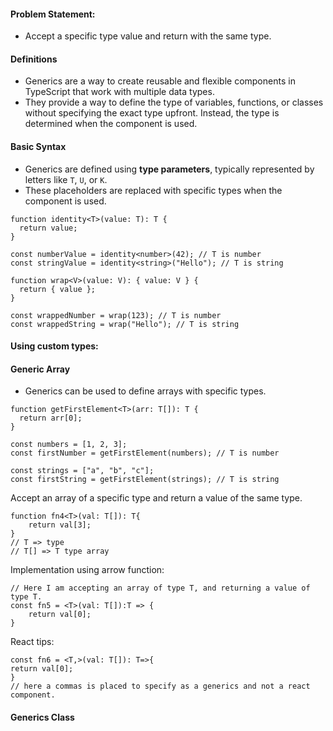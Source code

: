 #### Problem Statement:
- Accept a specific type value and return with the same type.
#### Definitions
- Generics are a way to create reusable and flexible components in TypeScript that work with multiple data types. 
- They provide a way to define the type of variables, functions, or classes without specifying the exact type upfront. Instead, the type is determined when the component is used.

#### Basic Syntax
- Generics are defined using **type parameters**, typically represented by letters like `T`, `U`, or `K`. 
- These placeholders are replaced with specific types when the component is used.
```
function identity<T>(value: T): T {
  return value;
}

const numberValue = identity<number>(42); // T is number
const stringValue = identity<string>("Hello"); // T is string

```

```
function wrap<V>(value: V): { value: V } {
  return { value };
}

const wrappedNumber = wrap(123); // T is number
const wrappedString = wrap("Hello"); // T is string

```

#### Using custom types:





#### Generic Array
- Generics can be used to define arrays with specific types.

```
function getFirstElement<T>(arr: T[]): T {
  return arr[0];
}

const numbers = [1, 2, 3];
const firstNumber = getFirstElement(numbers); // T is number

const strings = ["a", "b", "c"];
const firstString = getFirstElement(strings); // T is string
```

Accept an array of a specific type and return a value of the same type.
```
function fn4<T>(val: T[]): T{
    return val[3];
}
// T => type
// T[] => T type array
```
Implementation using arrow function:
```
// Here I am accepting an array of type T, and returning a value of type T.
const fn5 = <T>(val: T[]):T => {
    return val[0];
}
```
React tips:
```
const fn6 = <T,>(val: T[]): T=>{
return val[0];
}
// here a commas is placed to specify as a generics and not a react component.
```


#### Generics Class
